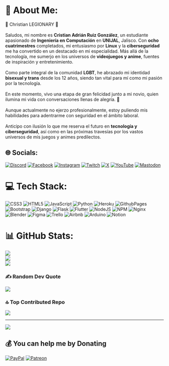 # 💫 About Me:
🌟 Christian LEGIONARY 🌟<br><br> Saludos, mi nombre es **Cristian Adrián Ruiz González**, un estudiante apasionado de **Ingeniería en Computación** en **UNIJAL**, Jalisco. Con **ocho cuatrimestres** completados, mi entusiasmo por **Linux** y la **ciberseguridad** me ha convertido en un destacado en mi especialidad. Más allá de la tecnología, me sumerjo en los universos de **videojuegos y anime**, fuentes de inspiración y entretenimiento.<br><br>Como parte integral de la comunidad **LGBT**, he abrazado mi identidad **bisexual y trans** desde los 12 años, siendo tan vital para mí como mi pasión por la tecnología.<br><br>En este momento, vivo una etapa de gran felicidad junto a mi novio, quien ilumina mi vida con conversaciones llenas de alegría. 💖<br><br>Aunque actualmente no ejerzo profesionalmente, estoy puliendo mis habilidades para adentrarme con seguridad en el ámbito laboral.<br><br>Anticipo con ilusión lo que me reserva el futuro en **tecnología y ciberseguridad**, así como en las próximas travesías por los vastos universos de mis juegos y animes predilectos.

## 🌐 Socials:
[![Discord](https://img.shields.io/badge/Discord-%237289DA.svg?logo=discord&logoColor=white)](https://discord.gg/https://discord.com/invite/pcyDwJ3FNT) [![Facebook](https://img.shields.io/badge/Facebook-%231877F2.svg?logo=Facebook&logoColor=white)](https://facebook.com/ChristianLegionary) [![Instagram](https://img.shields.io/badge/Instagram-%23E4405F.svg?logo=Instagram&logoColor=white)](https://instagram.com/ChristianLegionary) [![Twitch](https://img.shields.io/badge/Twitch-%239146FF.svg?logo=Twitch&logoColor=white)](https://twitch.tv/christianlegionary) [![X](https://img.shields.io/badge/X-black.svg?logo=X&logoColor=white)](https://x.com/CLegionary76898) [![YouTube](https://img.shields.io/badge/YouTube-%23FF0000.svg?logo=YouTube&logoColor=white)](https://youtube.com/@UCFp20A3JPFtN8PsOKYZoOZg) [![Mastodon](https://img.shields.io/badge/-MASTODON-%232B90D9?style=for-the-badge&logo=mastodon&logoColor=white)](https://mastodon.social/@Cristian@tech.lgbt) 

# 💻 Tech Stack:
![CSS3](https://img.shields.io/badge/css3-%231572B6.svg?style=for-the-badge&logo=css3&logoColor=white) ![HTML5](https://img.shields.io/badge/html5-%23E34F26.svg?style=for-the-badge&logo=html5&logoColor=white) ![JavaScript](https://img.shields.io/badge/javascript-%23323330.svg?style=for-the-badge&logo=javascript&logoColor=%23F7DF1E) ![Python](https://img.shields.io/badge/python-3670A0?style=for-the-badge&logo=python&logoColor=ffdd54) ![Heroku](https://img.shields.io/badge/heroku-%23430098.svg?style=for-the-badge&logo=heroku&logoColor=white) ![GithubPages](https://img.shields.io/badge/github%20pages-121013?style=for-the-badge&logo=github&logoColor=white) ![Bootstrap](https://img.shields.io/badge/bootstrap-%238511FA.svg?style=for-the-badge&logo=bootstrap&logoColor=white) ![Django](https://img.shields.io/badge/django-%23092E20.svg?style=for-the-badge&logo=django&logoColor=white) ![Flask](https://img.shields.io/badge/flask-%23000.svg?style=for-the-badge&logo=flask&logoColor=white) ![Flutter](https://img.shields.io/badge/Flutter-%2302569B.svg?style=for-the-badge&logo=Flutter&logoColor=white) ![NodeJS](https://img.shields.io/badge/node.js-6DA55F?style=for-the-badge&logo=node.js&logoColor=white) ![NPM](https://img.shields.io/badge/NPM-%23CB3837.svg?style=for-the-badge&logo=npm&logoColor=white) ![Nginx](https://img.shields.io/badge/nginx-%23009639.svg?style=for-the-badge&logo=nginx&logoColor=white) ![Blender](https://img.shields.io/badge/blender-%23F5792A.svg?style=for-the-badge&logo=blender&logoColor=white) ![Figma](https://img.shields.io/badge/figma-%23F24E1E.svg?style=for-the-badge&logo=figma&logoColor=white) ![Trello](https://img.shields.io/badge/Trello-%23026AA7.svg?style=for-the-badge&logo=Trello&logoColor=white) ![Airbnb](https://img.shields.io/badge/Airbnb-%23ff5a5f.svg?style=for-the-badge&logo=Airbnb&logoColor=white) ![Arduino](https://img.shields.io/badge/-Arduino-00979D?style=for-the-badge&logo=Arduino&logoColor=white) ![Notion](https://img.shields.io/badge/Notion-%23000000.svg?style=for-the-badge&logo=notion&logoColor=white)
# 📊 GitHub Stats:
![](https://github-readme-stats.vercel.app/api?username=TechDeveloperProgrammer&theme=midnight-purple&hide_border=false&include_all_commits=false&count_private=false)<br/>
![](https://github-readme-streak-stats.herokuapp.com/?user=TechDeveloperProgrammer&theme=midnight-purple&hide_border=false)<br/>
![](https://github-readme-stats.vercel.app/api/top-langs/?username=TechDeveloperProgrammer&theme=midnight-purple&hide_border=false&include_all_commits=false&count_private=false&layout=compact)

### ✍️ Random Dev Quote
![](https://quotes-github-readme.vercel.app/api?type=horizontal&theme=tokyonight)

### 🔝 Top Contributed Repo
![](https://github-contributor-stats.vercel.app/api?username=TechDeveloperProgrammer&limit=5&theme=dark&combine_all_yearly_contributions=true)

---

[![](https://visitcount.itsvg.in/api?id=TechDeveloperProgrammer&icon=0&color=11)](https://visitcount.itsvg.in)

  ## 💰 You can help me by Donating
  [![PayPal](https://img.shields.io/badge/PayPal-00457C?style=for-the-badge&logo=paypal&logoColor=white)](https://paypal.me/CRuizGonzalez309) [![Patreon](https://img.shields.io/badge/Patreon-F96854?style=for-the-badge&logo=patreon&logoColor=white)](https://patreon.com/ChristianLEGIONARY) 

  
<!-- Proudly created with GPRM ( https://gprm.itsvg.in ) -->
